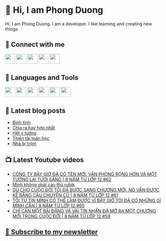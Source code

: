 # 👋 Hi, I am Phong Duong

Hi, I am Phong Duong. I am a developer. I like learning and creating new things

## 🔗 Connect with me
[<img height="32" width="32" src="https://cdn.jsdelivr.net/npm/simple-icons@v3/icons/youtube.svg" />](https://www.youtube.com/channel/UCXykqt3V2-9bYXKWZRcH0rA)
[<img height="32" width="32" src="https://cdn.jsdelivr.net/npm/simple-icons@v3/icons/instagram.svg" />](https://www.instagram.com/phongduonglh)
[<img height="32" width="32" src="https://cdn.jsdelivr.net/npm/simple-icons@v3/icons/twitter.svg" />](https://twitter.com/phongduonglh)
[<img height="32" width="32" src="https://cdn.jsdelivr.net/npm/simple-icons@v3/icons/facebook.svg" />](https://www.facebook.com/phongduonglh)
[<img height="32" width="32" src="https://cdn.jsdelivr.net/npm/simple-icons@v3/icons/linkedin.svg" />](https://www.linkedin.com/in/phongduonglh)

## 🧰 Languages and Tools

[<img height="32" width="32" src="https://cdn.jsdelivr.net/npm/simple-icons@v3/icons/javascript.svg" />](javascript)
[<img height="32" width="32" src="https://cdn.jsdelivr.net/npm/simple-icons@v3/icons/html5.svg" />](html5)
[<img height="32" width="32" src="https://cdn.jsdelivr.net/npm/simple-icons@v3/icons/css3.svg" />](css3)
[<img height="32" width="32" src="https://cdn.jsdelivr.net/npm/simple-icons@v3/icons/node-dot-js.svg" />](nodejs)
[<img height="32" width="32" src="https://cdn.jsdelivr.net/npm/simple-icons@v3/icons/react.svg" />](react)
[<img height="32" width="32" src="https://cdn.jsdelivr.net/npm/simple-icons@v3/icons/vue-dot-js.svg" />](vue)

## 📝 Latest blog posts

<!-- BLOG-POST-LIST:START -->
- [Bình tĩnh](https://phongduong.dev/blog/2021/07/binh-tinh/)
- [Chia ra hay hợp nhất](https://phongduong.dev/blog/2021/07/chia-ra-hay-hop-nhat/)
- [Hết ý tưởng](https://phongduong.dev/blog/2021/07/het-y-tuong/)
- [Thiên tài toán học](https://phongduong.dev/blog/2021/07/thien-tai-toan-hoc/)
- [Nhà bị trộm](https://phongduong.dev/blog/2021/07/nha-bi-trom/)
<!-- BLOG-POST-LIST:END -->

## 📺 Latest Youtube videos

<!-- YOUTUBE-VIDEO-LIST:START -->
- [CÔNG TY BÂY GIỜ ĐÃ CÓ TÊN MỚI, VĂN PHÒNG RỘNG HƠN VÀ MỘT TƯƠNG LAI TƯƠI SÁNG | 8 NĂM TỪ LỚP 12 #62](https://www.youtube.com/watch?v=D_Oxl8cSOEA)
- [Mình không phải cao thủ rubik](https://www.youtube.com/watch?v=iKu017nXLjo)
- [DÙ CHO CUỘC ĐỜI TÔI ĐÃ BƯỚC SANG CHƯƠNG MỚI, NÓ VẪN ĐƯỢC KỂ BẰNG CÂU CHUYỆN CŨ | 8 NĂM TỪ LỚP 12 #61](https://www.youtube.com/watch?v=XxSlGFGMASo)
- [TÔI TỰ TIN MÌNH CÓ THỂ LÀM ĐƯỢC VÌ BÂY GIỜ TÔI ĐÃ CÓ NHỮNG GÌ MÌNH CẦN | 8 NĂM TỪ LỚP 12 #60](https://www.youtube.com/watch?v=oKxyRE9gNho)
- [CHỈ CẦN MỘT BÀI ĐĂNG VÀ VÀI TIN NHẮN ĐÃ MỞ RA MỘT CHƯƠNG MỚI TRONG CUỘC ĐỜI | 8 NĂM TỪ LỚP 12 #59](https://www.youtube.com/watch?v=G0bHLebtfD4)
<!-- YOUTUBE-VIDEO-LIST:END -->

## [💌 Subscribe to my newsletter](https://koogio.substack.com/)
